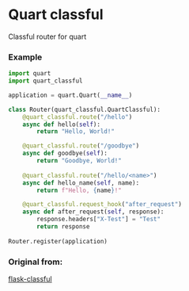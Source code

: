 # Quart classful
Classful router for quart
### Example
```py
import quart
import quart_classful

application = quart.Quart(__name__)

class Router(quart_classful.QuartClassful):
    @quart_classful.route("/hello")
    async def hello(self):
        return "Hello, World!"

    @quart_classful.route("/goodbye")
    async def goodbye(self):
        return "Goodbye, World!"
    
    @quart_classful.route("/hello/<name>")
    async def hello_name(self, name):
        return f"Hello, {name}!"

    @quart_classful.request_hook("after_request")
    async def after_request(self, response):
        response.headers["X-Test"] = "Test"
        return response
    
Router.register(application)
```
### Original from:
[flask-classful](https://github.com/pallets-eco/flask-classful)
